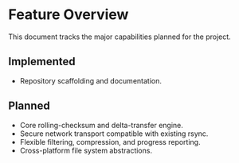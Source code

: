 # Feature Overview

This document tracks the major capabilities planned for the project.

## Implemented
- Repository scaffolding and documentation.

## Planned
- Core rolling-checksum and delta-transfer engine.
- Secure network transport compatible with existing rsync.
- Flexible filtering, compression, and progress reporting.
- Cross-platform file system abstractions.
